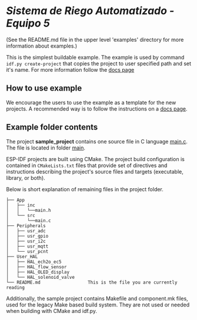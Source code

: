 # _Sistema de Riego Automatizado - Equipo 5_

(See the README.md file in the upper level 'examples' directory for more information about examples.)

This is the simplest buildable example. The example is used by command `idf.py create-project`
that copies the project to user specified path and set it's name. For more information follow the [docs page](https://docs.espressif.com/projects/esp-idf/en/latest/api-guides/build-system.html#start-a-new-project)



## How to use example
We encourage the users to use the example as a template for the new projects.
A recommended way is to follow the instructions on a [docs page](https://docs.espressif.com/projects/esp-idf/en/latest/api-guides/build-system.html#start-a-new-project).

## Example folder contents

The project **sample_project** contains one source file in C language [main.c](main/main.c). The file is located in folder [main](main).

ESP-IDF projects are built using CMake. The project build configuration is contained in `CMakeLists.txt`
files that provide set of directives and instructions describing the project's source files and targets
(executable, library, or both). 

Below is short explanation of remaining files in the project folder.

```
├── App
│   ├── inc
│   │   └──main.h
│   └── src 
│       └──main.c
├── Peripherals
│   ├── usr_adc
│   ├── usr_gpio
│   ├── usr_i2c
│   ├── usr_mqtt
│   └── usr_pcnt
├── User_HAL
│   ├── HAL_ech2o_ec5
│   ├── HAL_flow_sensor
│   ├── HAL_OLED_display
│   └── HAL_solenoid_valve
└── README.md                  This is the file you are currently reading
```
Additionally, the sample project contains Makefile and component.mk files, used for the legacy Make based build system. 
They are not used or needed when building with CMake and idf.py.
